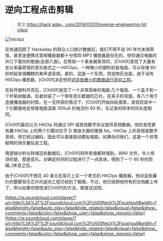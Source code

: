 # 逆向工程点击剪辑

> 原文:[https://hack aday . com/2014/01/01/reverse-engineering-hit clips/](https://hackaday.com/2014/01/01/reverse-engineering-hitclips/)

![hitclipz](../Images/8a15ed6aef1d452c414fce5c8a5b984a.png)

在快速回顾了 Hackaday 的观众人口统计数据后，我们不得不说 90 年代末很奇怪。甚至连便携式音频播放器都十分怪异:MP3 播放器是存在的，但你通过电脑的并口下载你的歌曲(全部八首)。在帮助一个表亲搬家具时，[Ch00f]发现了大量有史以来最奇怪的音乐格式之一:HitClips，一种微小的塑料封装电路，可以存储 60 秒听起来很糟糕的单声道音频。是的，这是一个东西，但宠物石也是。由于没有 HitClips 播放器，[Ch00f]决定他将[对这些微小的歌曲进行逆向工程](http://ch00ftech.com/2013/12/31/reverse-engineering-a-hit-clip/)。

在拆开塑料外壳后，[Ch00f]发现了一个非常简单的电路:几个电阻、一个盖子和一个环氧树脂滴，后者封装了一个带有音乐数据的芯片。在夹子的背面，有八个用于连接播放器的衬垫。在一无所获的情况下，[Ch00f]开始四处摸索，发现将其中一个引脚接地会导致电路汲取 300uA 的电流约 60 秒，与记录的样本时间长度相同。

[Ch00f]最初认为 HitClip 将通过 SPI 或其他数字协议提供音频数据。他的发现更有趣:HitClip 上的两个引脚对应于 D 类放大器的推挽 fet。HitClip 上的音频是数字音频，但它经过编码，因此可以直接驱动模拟电路。如果你问我们，这是一个非常聪明的快乐餐玩具工程。

用逻辑分析仪转储这些数据后，[Ch00f]将所有值都转储到。WAV 文件。令人惊讶的是，那是音乐。对确定时间的过程进行了一点改进，得到了一个 60 秒的剪辑。)休息之后。

由于[Ch00f]不想花 40 美元在易贝上买一个老式的 HitClips 播放器，他对这些廉价的蹩脚音乐芯片的逆向工程已经到了极限。不过，他已经把他所有的文档都上传了，所以如果你想改进[Ch00f]的方法，那就试试吧。

[https://w.soundcloud.com/player/?url=http%3A%2F%2Fsoundcloud.com%2Fch00ftech%2Fpushpull&width=false&height=false&auto_play=false&hide_related=false&visual=false&show_comments=false&color=false&show_user=false&show_reposts=false](https://w.soundcloud.com/player/?url=http%3A%2F%2Fsoundcloud.com%2Fch00ftech%2Fpushpull&width=false&height=false&auto_play=false&hide_related=false&visual=false&show_comments=false&color=false&show_user=false&show_reposts=false)